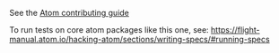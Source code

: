 See the [Atom contributing guide](https://github.com/atom/atom/blob/master/CONTRIBUTING.md)

To run tests on core atom packages like this one, see: https://flight-manual.atom.io/hacking-atom/sections/writing-specs/#running-specs

